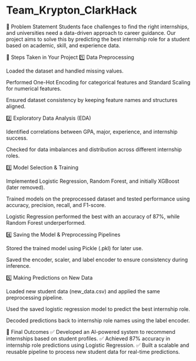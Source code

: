# Team_Krypton_ClarkHack
📌 Problem Statement
Students face challenges to find the right internships, and universities need a data-driven approach to career guidance. Our project aims to solve this by predicting the best internship role for a student based on academic, skill, and experience data.

📌 Steps Taken in Your Project
1️⃣ Data Preprocessing

Loaded the dataset and handled missing values.

Performed One-Hot Encoding for categorical features and Standard Scaling for numerical features.

Ensured dataset consistency by keeping feature names and structures aligned.

2️⃣ Exploratory Data Analysis (EDA)

Identified correlations between GPA, major, experience, and internship success.

Checked for data imbalances and distribution across different internship roles.

3️⃣ Model Selection & Training

Implemented Logistic Regression, Random Forest, and initially XGBoost (later removed).

Trained models on the preprocessed dataset and tested performance using accuracy, precision, recall, and F1-score.

Logistic Regression performed the best with an accuracy of 87%, while Random Forest underperformed.

4️⃣ Saving the Model & Preprocessing Pipelines

Stored the trained model using Pickle (.pkl) for later use.

Saved the encoder, scaler, and label encoder to ensure consistency during inference.

5️⃣ Making Predictions on New Data

Loaded new student data (new_data.csv) and applied the same preprocessing pipeline.

Used the saved logistic regression model to predict the best internship role.

Decoded predictions back to internship role names using the label encoder.

📌 Final Outcomes
✅ Developed an AI-powered system to recommend internships based on student profiles.
✅ Achieved 87% accuracy in internship role predictions using Logistic Regression.
✅ Built a scalable and reusable pipeline to process new student data for real-time predictions.
